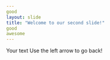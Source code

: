 ```yaml
--- 
good
layout: slide
title: "Welcome to our second slide!"
good
awesome
---
```

Your text
Use the left arrow to go back!
